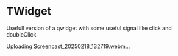 # TWidget
Usefull version of a qwidget with some useful signal like click and doubleClick

[Uploading Screencast_20250218_132719.webm…]()
